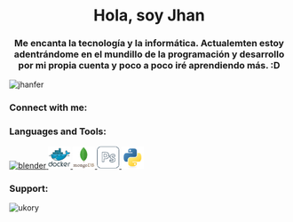 <h1 align="center">Hola, soy Jhan</h1>
<h3 align="center">Me encanta la tecnología y la informática. Actualemten estoy adentrándome en el mundillo de la programación y desarrollo por mi propia cuenta y poco a poco iré aprendiendo más. :D</h3>

<p align="left"> <img src="https://komarev.com/ghpvc/?username=jhanfer&label=Profile%20views&color=0e75b6&style=flat" alt="jhanfer" /> </p>

<h3 align="left">Connect with me:</h3>
<p align="left">
</p>

<h3 align="left">Languages and Tools:</h3>
<p align="left"> <a href="https://www.blender.org/" target="_blank" rel="noreferrer"> <img src="https://download.blender.org/branding/community/blender_community_badge_white.svg" alt="blender" width="40" height="40"/> </a> <a href="https://www.docker.com/" target="_blank" rel="noreferrer"> <img src="https://raw.githubusercontent.com/devicons/devicon/master/icons/docker/docker-original-wordmark.svg" alt="docker" width="40" height="40"/> </a> <a href="https://www.mongodb.com/" target="_blank" rel="noreferrer"> <img src="https://raw.githubusercontent.com/devicons/devicon/master/icons/mongodb/mongodb-original-wordmark.svg" alt="mongodb" width="40" height="40"/> </a> <a href="https://www.photoshop.com/en" target="_blank" rel="noreferrer"> <img src="https://raw.githubusercontent.com/devicons/devicon/master/icons/photoshop/photoshop-line.svg" alt="photoshop" width="40" height="40"/> </a> <a href="https://www.python.org" target="_blank" rel="noreferrer"> <img src="https://raw.githubusercontent.com/devicons/devicon/master/icons/python/python-original.svg" alt="python" width="40" height="40"/> </a> </p>

<h3 align="left">Support:</h3>
<p><a href="https://www.buymeacoffee.com/ukory"> <img align="left" src="https://cdn.buymeacoffee.com/buttons/v2/default-yellow.png" height="50" width="210" alt="ukory" /></a></p><br><br>
